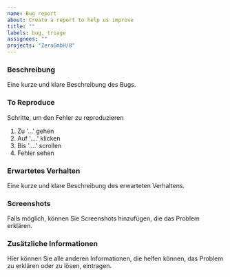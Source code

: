 ```yaml
---
name: Bug report
about: Create a report to help us improve
title: ""
labels: bug, triage
assignees: ""
projects: "ZeraGmbH/8"
---
```


### Beschreibung

Eine kurze und klare Beschreibung des Bugs.

### To Reproduce

Schritte, um den Fehler zu reproduzieren

1. Zu '...' gehen
2. Auf '....' klicken
3. Bis '....' scrollen
4. Fehler sehen

### Erwartetes Verhalten

Eine kurze und klare Beschreibung des erwarteten Verhaltens.

### Screenshots

Falls möglich, können Sie Screenshots hinzufügen, die das Problem erklären.

### Zusätzliche Informationen

Hier können Sie alle anderen Informationen, die helfen können, das Problem zu erklären oder zu lösen, eintragen.
